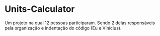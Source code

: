 # Units-Calculator
Um projeto na qual 12 pessoas participaram. Sendo 2 delas responsáveis pela organização e indentação do código (Eu e Vinícius).
